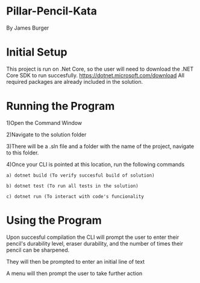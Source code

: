 # Pillar-Pencil-Kata

By James Burger

# Initial Setup

This project is run on .Net Core, so the user will need to download the .NET Core SDK to run succesfully.
https://dotnet.microsoft.com/download
All required packages are already included in the solution.

# Running the Program

1)Open the Command Window

2)Navigate to the solution folder

3)There will be a .sln file and a folder with the name of the project, navigate to this folder.

4)Once your CLI is pointed at this location, run the following commands

    a) dotnet build (To verify succesful build of solution)
  
    b) dotnet test (To run all tests in the solution)
  
    c) dotnet run (To interact with code's funcionality
  
# Using the Program
Upon succesful compilation the CLI will prompt the user to enter their pencil's durability level, eraser durability, and the number of times their pencil can be sharpened.

They will then be prompted to enter an initial line of text

A menu will then prompt the user to take further action
